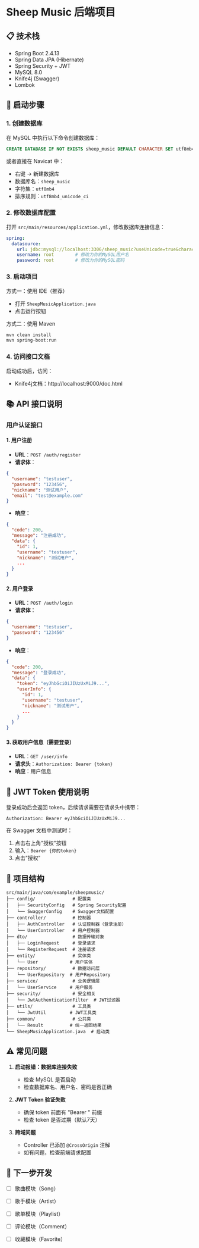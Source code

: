 # Sheep Music 后端项目

## 📋 技术栈

- Spring Boot 2.4.13
- Spring Data JPA (Hibernate)
- Spring Security + JWT
- MySQL 8.0
- Knife4j (Swagger)
- Lombok

## 🚀 启动步骤

### 1. 创建数据库

在 MySQL 中执行以下命令创建数据库：

```sql
CREATE DATABASE IF NOT EXISTS sheep_music DEFAULT CHARACTER SET utf8mb4 COLLATE utf8mb4_unicode_ci;
```

或者直接在 Navicat 中：
- 右键 → 新建数据库
- 数据库名：`sheep_music`
- 字符集：`utf8mb4`
- 排序规则：`utf8mb4_unicode_ci`

### 2. 修改数据库配置

打开 `src/main/resources/application.yml`，修改数据库连接信息：

```yaml
spring:
  datasource:
    url: jdbc:mysql://localhost:3306/sheep_music?useUnicode=true&characterEncoding=utf-8&useSSL=false&serverTimezone=Asia/Shanghai
    username: root        # 修改为你的MySQL用户名
    password: root        # 修改为你的MySQL密码
```

### 3. 启动项目

方式一：使用 IDE（推荐）
- 打开 `SheepMusicApplication.java`
- 点击运行按钮

方式二：使用 Maven
```bash
mvn clean install
mvn spring-boot:run
```

### 4. 访问接口文档

启动成功后，访问：
- Knife4j文档：http://localhost:9000/doc.html

## 📚 API 接口说明

### 用户认证接口

#### 1. 用户注册
- **URL**：`POST /auth/register`
- **请求体**：
```json
{
  "username": "testuser",
  "password": "123456",
  "nickname": "测试用户",
  "email": "test@example.com"
}
```
- **响应**：
```json
{
  "code": 200,
  "message": "注册成功",
  "data": {
    "id": 1,
    "username": "testuser",
    "nickname": "测试用户",
    ...
  }
}
```

#### 2. 用户登录
- **URL**：`POST /auth/login`
- **请求体**：
```json
{
  "username": "testuser",
  "password": "123456"
}
```
- **响应**：
```json
{
  "code": 200,
  "message": "登录成功",
  "data": {
    "token": "eyJhbGciOiJIUzUxMiJ9...",
    "userInfo": {
      "id": 1,
      "username": "testuser",
      "nickname": "测试用户",
      ...
    }
  }
}
```

#### 3. 获取用户信息（需要登录）
- **URL**：`GET /user/info`
- **请求头**：`Authorization: Bearer {token}`
- **响应**：用户信息

## 🔐 JWT Token 使用说明

登录成功后会返回 token，后续请求需要在请求头中携带：

```
Authorization: Bearer eyJhbGciOiJIUzUxMiJ9...
```

在 Swagger 文档中测试时：
1. 点击右上角"授权"按钮
2. 输入：`Bearer {你的token}`
3. 点击"授权"

## 📂 项目结构

```
src/main/java/com/example/sheepmusic/
├── config/              # 配置类
│   ├── SecurityConfig   # Spring Security配置
│   └── SwaggerConfig    # Swagger文档配置
├── controller/          # 控制器
│   ├── AuthController   # 认证控制器（登录注册）
│   └── UserController   # 用户控制器
├── dto/                 # 数据传输对象
│   ├── LoginRequest     # 登录请求
│   └── RegisterRequest  # 注册请求
├── entity/              # 实体类
│   └── User            # 用户实体
├── repository/          # 数据访问层
│   └── UserRepository  # 用户Repository
├── service/             # 业务逻辑层
│   └── UserService     # 用户服务
├── security/            # 安全相关
│   └── JwtAuthenticationFilter  # JWT过滤器
├── utils/               # 工具类
│   └── JwtUtil         # JWT工具类
├── common/              # 公共类
│   └── Result          # 统一返回结果
└── SheepMusicApplication.java  # 启动类
```

## ⚠️ 常见问题

1. **启动报错：数据库连接失败**
   - 检查 MySQL 是否启动
   - 检查数据库名、用户名、密码是否正确

2. **JWT Token 验证失败**
   - 确保 token 前面有 "Bearer " 前缀
   - 检查 token 是否过期（默认7天）

3. **跨域问题**
   - Controller 已添加 `@CrossOrigin` 注解
   - 如有问题，检查前端请求配置

## 📝 下一步开发

- [ ] 歌曲模块（Song）
- [ ] 歌手模块（Artist）
- [ ] 歌单模块（Playlist）
- [ ] 评论模块（Comment）
- [ ] 收藏模块（Favorite）


